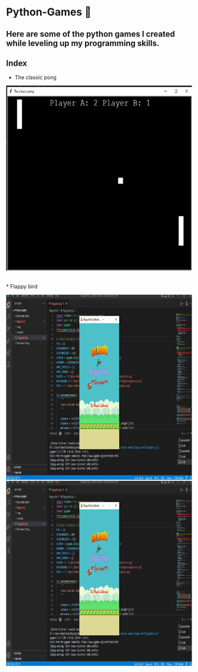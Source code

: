 # Python-Games 🐍



## Here are some of the python games I created while leveling up my programming skills.



## Index

* The classic pong
    <br/>
<p align="center">
  <img src="https://github.com/ManikLakherwal/Python-Games/blob/main/The%20classic%20Pong/imag.jpg"
        width="650" 
     height="500" />
</p>
<br/>
* Flappy bird
  <br/>
<p align="center">
  <img src="https://github.com/ManikLakherwal/Python-Games/blob/main/The%20flappy%20bird/imag.jpg"
        width="650" 
     height="500" />
  <img src="https://github.com/ManikLakherwal/Python-Games/blob/main/The%20flappy%20bird/imag.jpg"
        width="650" 
     height="500" />
</p>
<br/>
